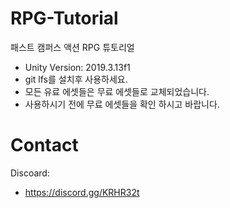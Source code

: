 # RPG-Tutorial
패스트 캠퍼스 액션 RPG 튜토리얼
- Unity Version: 2019.3.13f1
- git lfs를 설치후 사용하세요.
- 모든 유료 에셋들은 무료 에셋들로 교체되었습니다.
 - 사용하시기 전에 무료 에셋들을 확인 하시고 바랍니다.

# Contact
Discoard:
 - https://discord.gg/KRHR32t
